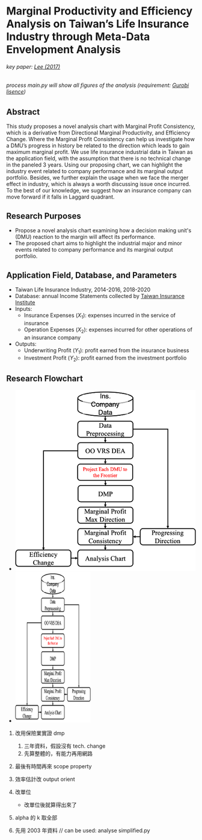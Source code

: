 # Marginal Productivity and Efficiency Analysis on Taiwan’s Life Insurance Industry through Meta-Data Envelopment Analysis
###### key paper: [Lee (2017)](https://doi.org/10.1057/s41274-016-0129-8)
###### process main.py will show all figures of the analysis (requirement: [Gurobi lisence](https://www.gurobi.com/academia/academic-program-and-licenses/))
## Abstract
This study proposes a novel analysis chart with Marginal Profit Consistency, which is a derivative from Directional Marginal Productivity, and Efficiency Change. Where the Marginal Profit Consistency can help us investigate how a DMU’s progress in history be related to the direction which leads to gain maximum marginal profit. We use life insurance industrial data in Taiwan as the application field, with the assumption that there is no technical change in the paneled 3 years. Using our proposing chart, we can highlight the industry event related to company performance and its marginal output portfolio. Besides, we further explain the usage when we face the merger effect in industry, which is always a worth discussing issue once incurred. To the best of our knowledge, we suggest how an insurance company can move forward if it falls in Laggard quadrant. 
## Research Purposes
- Propose a novel analysis chart examining how a decision making unit's (DMU) reaction to the margin will affect its performance. 
- The proposed chart aims to highlight the industrial major and minor events related to company performance and its marginal output portfolio.
## Application Field, Database, and Parameters
- Taiwan Life Insurance Industry, 2014-2016, 2018-2020
- Database: annual Income Statements collected by [Taiwan Insurance Institute](https://www.tii.org.tw/tii/actuarial/actuarial3/)
- Inputs:
    - Insurance Expenses ($X_1$): expenses incurred in the service of insurance
    - Operation Expenses ($X_2$): expenses incurred for other operations of an insurance company
- Outputs: 
    - Underwriting Profit ($Y_1$): profit earned from the insurance business
    - Investment Profit ($Y_2$): profit earned from the investment portfolio  
## Research Flowchart
- ![flowchart](https://github.com/wuyentung/Master-Thesis/blob/main/IMAGES/methodology%20flowchart.png)
- <img src="https://github.com/wuyentung/Master-Thesis/blob/main/IMAGES/methodology%20flowchart.png" width="200" height="400" />

1. 改用保險業實證 dmp
    1. 三年資料，假設沒有 tech. change
    1. 先算整體的，有能力再用網路
1. 最後有時間再來 scope property

1. 效率估計改 output orient
1. 改單位
    - 改單位後就算得出來了
1. alpha 的 k 取全部
1. 先用 2003 年資料
// can be used: analyse simplified.py